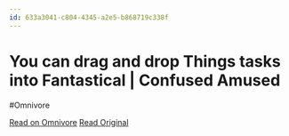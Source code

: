 ```yaml
---
id: 633a3041-c804-4345-a2e5-b868719c338f
---
```


# You can drag and drop Things tasks into Fantastical | Confused Amused
#Omnivore

[Read on Omnivore](https://omnivore.app/me/you-can-drag-and-drop-things-tasks-into-fantastical-confused-amu-18fe158e8e0)
[Read Original](https://www.confusedamused.com/notebook/you-can-drag-and-drop-things-tasks-into-fantastical/)


